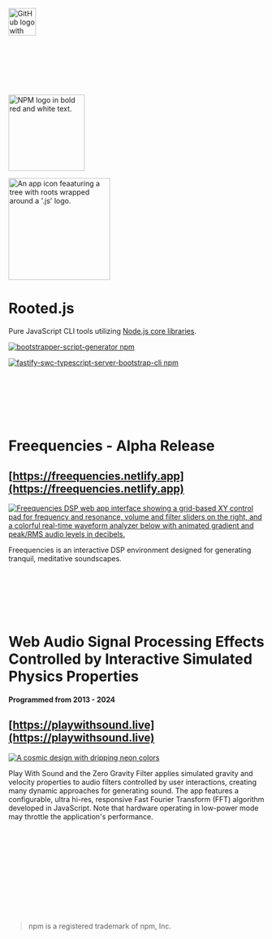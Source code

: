 <br>

<a href="https://gist.github.com/mattfsourcecode">
  <img src="https://img.shields.io/badge/Gist-303030?logo=github&labelColor=303030" alt="GitHub logo with the word 'Gist' next to it." style="height: 54px;">
</a>

<br>
<br>
<br>
<br>
<br>
<br>
<br>

[<img width="150" alt="NPM logo in bold red and white text." src="https://github.com/user-attachments/assets/091f535d-9cce-4dae-8a54-c2b0b2b12bb0">](https://www.npmjs.com/~rootedjs)

[<img width="200" alt="An app icon feaaturing a tree with roots wrapped around a '.js' logo." src="https://github.com/user-attachments/assets/77ddfbb6-2b6b-497d-85fd-8fd56fef4aba">](https://www.npmjs.com/~rootedjs)

# Rooted.js

Pure JavaScript CLI tools utilizing [Node.js core libraries](https://nodejs.org/docs/latest/api/).

[![bootstrapper-script-generator npm](https://img.shields.io/npm/dt/bootstrapper-script-generator?label=bootstrapper-script-generator%20downloads&style=for-the-badge&color=003366&logo=npm&labelColor=303030)](https://www.npmjs.com/package/bootstrapper-script-generator)

[![fastify-swc-typescript-server-bootstrap-cli npm](https://img.shields.io/npm/dt/fastify-swc-typescript-server-bootstrap-cli?label=fastify-swc-ts-server-bootstrap-cli%20downloads&style=for-the-badge&color=003366&logo=npm&labelColor=303030)](https://www.npmjs.com/package/fastify-swc-typescript-server-bootstrap-cli)

<br>
<br>
<br>
<br>
<br>

# Freequencies - Alpha Release

## [https://freequencies.netlify.app](https://freequencies.netlify.app)

[<img alt="Freequencies DSP web app interface showing a grid-based XY control pad for frequency and resonance, volume and filter sliders on the right, and a colorful real-time waveform analyzer below with animated gradient and peak/RMS audio levels in decibels." src="https://github.com/user-attachments/assets/19eecaf1-c6f6-4eac-8080-ab76c46e6b54">](https://freequencies.netlify.app)

Freequencies is an interactive DSP environment designed for generating tranquil, meditative soundscapes.

<br>
<br>
<br>
<br>
<br>

# Web Audio Signal Processing Effects Controlled by Interactive Simulated Physics Properties

#### Programmed from 2013 - 2024

## [https://playwithsound.live](https://playwithsound.live)

[<img alt="A cosmic design with dripping neon colors" src="https://github.com/user-attachments/assets/07ab0aa3-9e97-4ae1-a572-49bdcae19e90">](https://playwithsound.live)

Play With Sound and the Zero Gravity Filter applies simulated gravity and velocity properties to audio filters controlled by user interactions, creating many dynamic approaches for generating sound. The app features a configurable, ultra hi-res, responsive Fast Fourier Transform (FFT) algorithm developed in JavaScript. Note that hardware operating in low-power mode may throttle the application's performance.

<br>
<br>
<br>
<br>
<br>
<br>
<br>
<br>
<br>
<br>

> npm is a registered trademark of npm, Inc.
